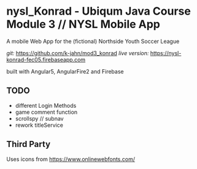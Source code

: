 # nysl_Konrad - Ubiqum Java Course Module 3 // NYSL Mobile App

A mobile Web App for the (fictional) Northside Youth Soccer League

*git:* https://github.com/k-jahn/mod3_konrad
*live version:* https://nysl-konrad-fec05.firebaseapp.com

built with Angular5,  AngularFire2 and Firebase

## TODO
* different Login Methods
* game comment function
* scrollspy // subnav
* rework titleService

## Third Party

Uses icons from https://www.onlinewebfonts.com/